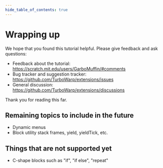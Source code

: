 ```yaml
---
hide_table_of_contents: true
---
```


# Wrapping up

We hope that you found this tutorial helpful. Please give feedback and ask questions:

 - Feedback about the tutorial: https://scratch.mit.edu/users/GarboMuffin/#comments
 - Bug tracker and suggestion tracker: https://github.com/TurboWarp/extensions/issues
 - General discussion: https://github.com/TurboWarp/extensions/discussions

Thank you for reading this far.

## Remaining topics to include in the future

 - Dynamic menus
 - Block utility stack frames, yield, yieldTick, etc.

## Things that are not supported yet

 - C-shape blocks such as "if", "if else", "repeat"
